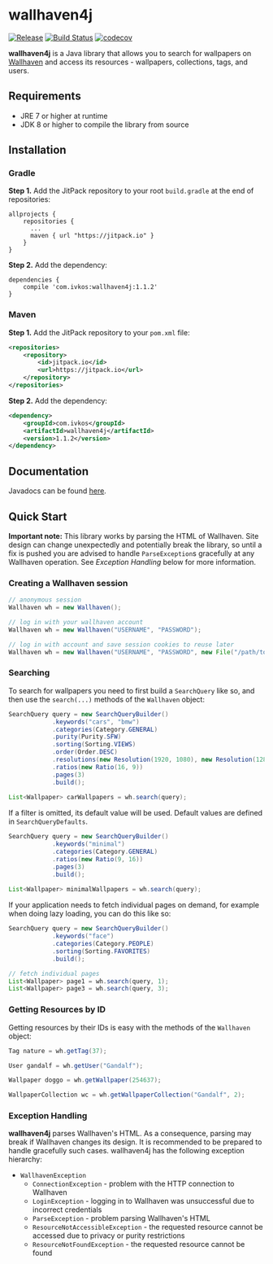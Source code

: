 # wallhaven4j

[![Release](https://jitpack.io/v/com.ivkos/wallhaven4j.svg)](https://jitpack.io/#com.ivkos/wallhaven4j)
[![Build Status](https://travis-ci.org/ivkos/wallhaven4j.svg?branch=master)](https://travis-ci.org/ivkos/wallhaven4j)
[![codecov](https://codecov.io/gh/ivkos/wallhaven4j/branch/master/graph/badge.svg)](https://codecov.io/gh/ivkos/wallhaven4j)

**wallhaven4j** is a Java library that allows you to search for wallpapers on [Wallhaven](https://alpha.wallhaven.cc) and access its resources - wallpapers, collections, tags, and users.

## Requirements
* JRE 7 or higher at runtime
* JDK 8 or higher to compile the library from source

## Installation
### Gradle
**Step 1.** Add the JitPack repository to your root `build.gradle` at the end of repositories:
```
allprojects {
    repositories {
      ...
      maven { url "https://jitpack.io" }
    }
}
```

**Step 2.** Add the dependency:
```
dependencies {
    compile 'com.ivkos:wallhaven4j:1.1.2'
}
```

### Maven
**Step 1.** Add the JitPack repository to your `pom.xml` file:
```xml
<repositories>
    <repository>
        <id>jitpack.io</id>
        <url>https://jitpack.io</url>
    </repository>
</repositories>
```

**Step 2.** Add the dependency:
```xml
<dependency>
    <groupId>com.ivkos</groupId>
    <artifactId>wallhaven4j</artifactId>
    <version>1.1.2</version>
</dependency>
```

## Documentation

Javadocs can be found [here](https://jitpack.io/com/ivkos/wallhaven4j/1.1.2/javadoc/).

## Quick Start

**Important note:** This library works by parsing the HTML of Wallhaven. Site design can change unexpectedly and potentially break the library, so until a fix is pushed you are advised to handle `ParseException`s gracefully at any Wallhaven operation. See *Exception Handling* below for more information.

### Creating a Wallhaven session
```java
// anonymous session
Wallhaven wh = new Wallhaven();

// log in with your wallhaven account
Wallhaven wh = new Wallhaven("USERNAME", "PASSWORD");

// log in with account and save session cookies to reuse later
Wallhaven wh = new Wallhaven("USERNAME", "PASSWORD", new File("/path/to/cookies.json"));
```

### Searching
To search for wallpapers you need to first build a `SearchQuery` like so, and then use the `search(...)` methods of the `Wallhaven` object:
```java
SearchQuery query = new SearchQueryBuilder()
            .keywords("cars", "bmw")
            .categories(Category.GENERAL)
            .purity(Purity.SFW)
            .sorting(Sorting.VIEWS)
            .order(Order.DESC)
            .resolutions(new Resolution(1920, 1080), new Resolution(1280, 720))
            .ratios(new Ratio(16, 9))
            .pages(3)
            .build();
    
List<Wallpaper> carWallpapers = wh.search(query);
```

If a filter is omitted, its default value will be used. Default values are defined in `SearchQueryDefaults`.
```java
SearchQuery query = new SearchQueryBuilder()
            .keywords("minimal")
            .categories(Category.GENERAL)
            .ratios(new Ratio(9, 16))
            .pages(3)
            .build();
            
List<Wallpaper> minimalWallpapers = wh.search(query);
```

If your application needs to fetch individual pages on demand, for example when doing lazy loading, you can do this like so:
```java
SearchQuery query = new SearchQueryBuilder()
            .keywords("face")
            .categories(Category.PEOPLE)
            .sorting(Sorting.FAVORITES)
            .build();

// fetch individual pages
List<Wallpaper> page1 = wh.search(query, 1);
List<Wallpaper> page3 = wh.search(query, 3);
```

### Getting Resources by ID
Getting resources by their IDs is easy with the methods of the `Wallhaven` object:

```java
Tag nature = wh.getTag(37);
```

```java
User gandalf = wh.getUser("Gandalf");
```

```java
Wallpaper doggo = wh.getWallpaper(254637);
```

```java
WallpaperCollection wc = wh.getWallpaperCollection("Gandalf", 2);
```

### Exception Handling
**wallhaven4j** parses Wallhaven's HTML. As a consequence, parsing may break if Wallhaven changes its design. It is recommended to be prepared to handle gracefully such cases. wallhaven4j has the following exception hierarchy:

* `WallhavenException`
    - `ConnectionException` - problem with the HTTP connection to Wallhaven
    - `LoginException` - logging in to Wallhaven was unsuccessful due to incorrect credentials
    - `ParseException` - problem parsing Wallhaven's HTML
    - `ResourceNotAccessibleException` - the requested resource cannot be accessed due to privacy or purity restrictions
    - `ResourceNotFoundException` - the requested resource cannot be found
